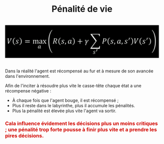 <h1 align=center>Pénalité de vie</h1>
<br>
<div align="center">
    <img src="..\img\BellmanCompleteEquation.png" alt="Équation de Bellman" title="Équation de Bellman">
</div>
<br>

Dans la réalité l'agent est récompensé au fur et à mesure de son avancée dans l'environnement.  

Afin de l'inciter à résoudre plus vite le casse-tête chaque état a une récompense négative :
* À chaque fois que l'agent bouge, il est récompensé ;  
* Plus il reste dans le labyrinthe, plus il accumule les pénalités.  
* Plus la pénalité est élevée plus vite l'agent va sortir.  

<h3 style="color:#d20800">Cala influence évidement les décisions plus un moins critiques ; <b>une pénalité trop forte pousse à finir plus vite et a prendre les pires décisions</b>.</h3>